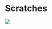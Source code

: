 # Scratches
![](https://github.com/shiv2398/Scratches/blob/main/Machine%20Learning%20Scratches/regression_animation.gif)
